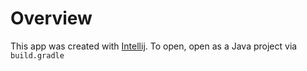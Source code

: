 Overview
========
This app was created with [Intellij](https://www.jetbrains.com/idea/). To open, open as a Java project via `build.gradle`
